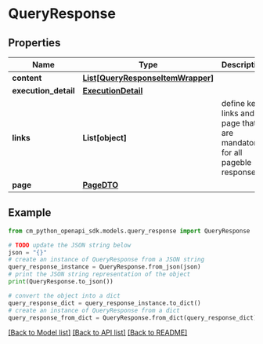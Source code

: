 # QueryResponse


## Properties

Name | Type | Description | Notes
------------ | ------------- | ------------- | -------------
**content** | [**List[QueryResponseItemWrapper]**](QueryResponseItemWrapper.md) |  | 
**execution_detail** | [**ExecutionDetail**](ExecutionDetail.md) |  | [optional] 
**links** | **List[object]** | define keys links and page that are mandatory for all pageble responses | 
**page** | [**PageDTO**](PageDTO.md) |  | 

## Example

```python
from cm_python_openapi_sdk.models.query_response import QueryResponse

# TODO update the JSON string below
json = "{}"
# create an instance of QueryResponse from a JSON string
query_response_instance = QueryResponse.from_json(json)
# print the JSON string representation of the object
print(QueryResponse.to_json())

# convert the object into a dict
query_response_dict = query_response_instance.to_dict()
# create an instance of QueryResponse from a dict
query_response_from_dict = QueryResponse.from_dict(query_response_dict)
```
[[Back to Model list]](../README.md#documentation-for-models) [[Back to API list]](../README.md#documentation-for-api-endpoints) [[Back to README]](../README.md)


